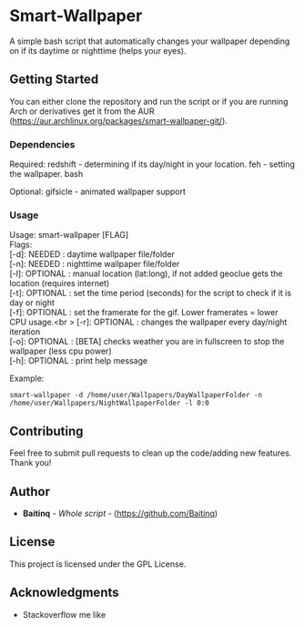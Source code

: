# Smart-Wallpaper

A simple bash script that automatically changes your wallpaper depending on if its daytime or nighttime (helps your eyes).

## Getting Started

You can either clone the repository and run the script or if you are running Arch or derivatives get it from the AUR (https://aur.archlinux.org/packages/smart-wallpaper-git/).

### Dependencies

Required: redshift - determining if its day/night in your location.
          feh - setting the wallpaper.
          bash

Optional: gifsicle - animated wallpaper support

### Usage

Usage: smart-wallpaper [FLAG]<br />
  Flags:<br />
    [-d]: NEEDED   : daytime wallpaper file/folder<br />
    [-n]: NEEDED   : nighttime wallpaper file/folder<br />
    [-l]: OPTIONAL : manual location (lat:long), if not added geoclue gets the location (requires internet)<br />
    [-t]: OPTIONAL : set the time period (seconds) for the script to check if it is day or night<br />
    [-f]: OPTIONAL : set the framerate for the gif. Lower framerates = lower CPU usage.<br \>
    [-r]: OPTIONAL : changes the wallpaper every day/night iteration<br />
    [-o]: OPTIONAL : [BETA] checks weather you are in fullscreen to stop the wallpaper (less cpu power)<br />
    [-h]: OPTIONAL : print help message

Example:
```
smart-wallpaper -d /home/user/Wallpapers/DayWallpaperFolder -n /home/user/Wallpapers/NightWallpaperFolder -l 0:0
```

## Contributing

Feel free to submit pull requests to clean up the code/adding new features. Thank you!


## Author

* **Baitinq** - *Whole script* - (https://github.com/Baitinq)

## License

This project is licensed under the GPL License.

## Acknowledgments

* Stackoverflow me like
